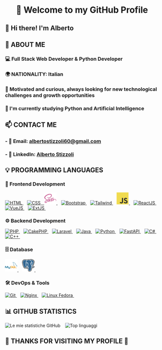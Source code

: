 <h1 style="text-align: center">🌟 Welcome to my GitHub Profile</h1>

## 👋 Hi there! I'm Alberto

## 🙋 ABOUT ME
###  💻 Full Stack Web Developer & Python Developer
###  🌍 NATIONALITY: Italian 
### 🚀  Motivated and curious, always looking for new technological challenges and growth opportunities
### 📖 I'm currently studying Python and Artificial Intelligence

## 📫 CONTACT ME
### - 📧 Email: albertostizzoli60@gmail.com 
### - 🔗 LinkedIn: [Alberto Stizzoli](https://www.linkedin.com/in/alberto-stizzoli-82a676260/)

## 💡 PROGRAMMING LANGUAGES

### 🎨 Frontend Development
<a href="https://developer.mozilla.org/en-US/docs/Web/HTML">
  <img src="https://raw.githubusercontent.com/danielcranney/readme-generator/main/public/icons/skills/html5-colored.svg" width="40" alt="HTML"/> 
</a>&nbsp;&nbsp;
<a href="https://developer.mozilla.org/en-US/docs/Web/CSS">
  <img src="https://raw.githubusercontent.com/danielcranney/readme-generator/main/public/icons/skills/css3-colored.svg" width="40" alt="CSS"/>&nbsp;&nbsp;
</a>
<a href="https://sass-lang.com/documentation/">
  <img src="https://raw.githubusercontent.com/devicons/devicon/master/icons/sass/sass-original.svg" width="40" alt="SASS"/> 
</a>&nbsp;&nbsp;
<a href="https://getbootstrap.com/docs/5.3/getting-started/introduction/">
  <img src="https://raw.githubusercontent.com/danielcranney/readme-generator/main/public/icons/skills/bootstrap-colored.svg" width="40" alt="Bootstrap"/>
</a>&nbsp;&nbsp;
<a href="https://tailwindcss.com/">
  <img src="https://raw.githubusercontent.com/danielcranney/readme-generator/main/public/icons/skills/tailwindcss-colored.svg" width="40" alt="Tailwind"/> 
</a>&nbsp;&nbsp;
<a href="https://developer.mozilla.org/en-US/docs/Web/JavaScript">
  <img src="https://raw.githubusercontent.com/devicons/devicon/master/icons/javascript/javascript-original.svg" width="40" alt="JavaScript"/> 
</a>&nbsp;&nbsp;
<a href="https://react.dev/">
  <img src="https://raw.githubusercontent.com/danielcranney/readme-generator/main/public/icons/skills/react-colored.svg" width="40" alt="ReactJS"/> 
</a>&nbsp;&nbsp;
<a href="https://vuejs.org/">
  <img src="https://raw.githubusercontent.com/danielcranney/readme-generator/main/public/icons/skills/vuejs-colored.svg" width="40" alt="VueJS"/> 
</a>&nbsp;&nbsp;
<a href="https://docs.sencha.com/extjs/7.8.0/">
  <img src="https://avatars.githubusercontent.com/u/78110?s=200&v=4" width="40" alt="ExtJS"/> 
</a>&nbsp;&nbsp;

### ⚙️ Backend Development
<a href="https://www.php.net/">
  <img src="https://raw.githubusercontent.com/danielcranney/readme-generator/main/public/icons/skills/php-colored.svg" width="40" alt="PHP"/> 
</a>&nbsp;&nbsp;
<a href="https://cakephp.org/">
  <img src="https://avatars.githubusercontent.com/u/23666?s=240&v=4" width="40" alt="CakePHP"/> 
</a>&nbsp;&nbsp;
<a href="https://laravel.com/">
  <img src="https://raw.githubusercontent.com/danielcranney/readme-generator/main/public/icons/skills/laravel-colored.svg" width="40" alt="Laravel"/> 
</a>&nbsp;&nbsp;
<a href="https://www.oracle.com/java/">
  <img src="https://www.vectorlogo.zone/logos/java/java-icon.svg" width="40" alt="Java"/> 
</a>&nbsp;&nbsp;
<a href="https://www.python.org/doc/">
  <img src="https://raw.githubusercontent.com/danielcranney/readme-generator/main/public/icons/skills/python-colored.svg" width="40" alt="Python"/> 
</a>&nbsp;&nbsp;
<a href="https://fastapi.tiangolo.com/">
  <img src="https://avatars.githubusercontent.com/u/156354296?s=242&v=4" width="38" alt="FastAPI"/> 
</a>&nbsp;&nbsp;
<a href="https://learn.microsoft.com/en-us/dotnet/csharp/">
  <img src="https://upload.wikimedia.org/wikipedia/commons/thumb/b/bd/Logo_C_sharp.svg/384px-Logo_C_sharp.svg.png?20221121173824" style=" vertical-align:top;" width="40" alt="C#"/> 
</a>&nbsp;&nbsp;
<a href="https://cplusplus.com/doc/tutorial/">
  <img src="https://avatars.githubusercontent.com/u/13841574?s=242&v=4" width="40" alt="C++"/> 
</a>&nbsp;&nbsp;

### 🗄️ Database
<a href="https://www.mysql.com/it/">
  <img src="https://raw.githubusercontent.com/devicons/devicon/master/icons/mysql/mysql-original-wordmark.svg" width="40" alt="MySQL"/> 
</a>&nbsp;&nbsp;
<a href="https://www.postgresql.org/docs/">
  <img src="https://raw.githubusercontent.com/github/explore/80688e429a7d4ef2fca1e82350fe8e3517d3494d/topics/postgresql/postgresql.png?size=48" width="40" alt="PostgreSQL"/> 
</a>&nbsp;&nbsp;

### 🛠️ DevOps & Tools
<a href="https://git-scm.com/doc">
  <img src="https://cdn.jsdelivr.net/gh/homarr-labs/dashboard-icons/webp/git.webp" width="40" alt="Git"/> 
</a>&nbsp;&nbsp;
<a href="https://nginx.org/en/">
  <img src="https://cdn.jsdelivr.net/gh/homarr-labs/dashboard-icons/webp/nginx.webp" width="40" alt="Nginx"/> 
</a>&nbsp;&nbsp;
<a href="https://docs.fedoraproject.org/en-US/docs/">
  <img src="https://cdn.jsdelivr.net/gh/homarr-labs/dashboard-icons/webp/fedora.webp" width="40" alt="Linux Fedora"/> 
</a>&nbsp;&nbsp;

## 📊 GITHUB STATISTICS
<div>
  <img src="https://github-readme-stats.vercel.app/api?username=albertostizzoli&show_icons=true&theme=merko" alt="Le mie statistiche GitHub" width="51%"/> &nbsp;&nbsp;
  <img src="https://github-readme-stats.vercel.app/api/top-langs/?username=albertostizzoli&layout=compact&theme=merko" alt="Top linguaggi" width="38%"/>
</div>


## 🙏 THANKS FOR VISITING MY PROFILE 🙏
